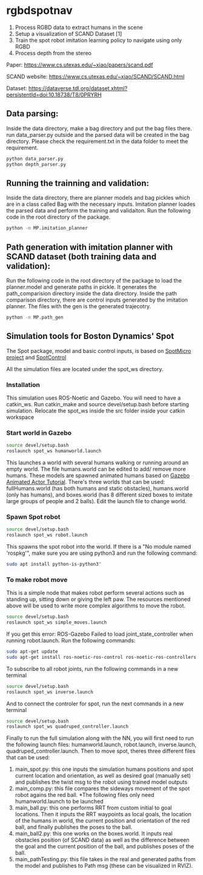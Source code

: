 # rgbdspotnav

1. Process RGBD data to extract humans in the scene 
2. Setup a visualization of SCAND Dataset [1]
3. Train the spot robot imitation learning policy to navigate using only RGBD 
4. Process depth from the stereo

Paper:
https://www.cs.utexas.edu/~xiao/papers/scand.pdf

SCAND website:
https://www.cs.utexas.edu/~xiao/SCAND/SCAND.html

Dataset:
https://dataverse.tdl.org/dataset.xhtml?persistentId=doi:10.18738/T8/0PRYRH

## Data parsing:
Inside the data directory, make a bag directory and put the bag files there. run data_parser.py outside and the parsed data will be created in the bag directory.
Please check the requirement.txt in the data folder to meet the requirement.  
```bash
python data_parser.py
python depth_parser.py
```

## Running the trainning and validation:
Inside the data directory, there are planner models and bag pickles which are in a class called Bag with the necessary inputs.
Imitation planner loades the parsed data and perform the training and validaiton.
Run the following code in the root directory of the package. 
```bash
python -m MP.imitation_planner
```

## Path generation with imitation planner with SCAND dataset (both training data and validation):
Run the following code in the root directory of the package to load the planner.model and generate paths in pickle.
It generates the path_comparision directory inside the data directory. Inside the path comparison directory, there are control inputs generated by the imitation planner.
The files with the gen is the generated trajecotry.
```bash
python -m MP.path_gen
```

## Simulation tools for Boston Dynamics' Spot

The Spot package, model and basic control inputs, is based on [SpotMicro project](https://github.com/OpenQuadruped/spot_mini_mini) and [SpotControl](https://github.com/SoftServeSAG/spot_simulation/tree/spot_control)

All the simulation files are located under the spot_ws directory.

### Installation
This simulation uses ROS-Noetic and Gazebo. You will need to have a catkin_ws.
Run catkin_make and source devel/setup.bash before starting simulation.
Relocate the spot_ws inside the src folder inside your catkin workspace

### Start world in Gazebo
```bash
source devel/setup.bash
roslaunch spot_ws humanworld.launch
```
This launches a world with several humans walking or running around an empty world. The file humans.world can be edited to add/ remove more humans. These models are spawned animated humans based on [Gazebo Animated Actor Tutorial](https://classic.gazebosim.org/tutorials?tut=actor&cat=build_robot). There's three worlds that can be used: fullHumans.world (has both humans and static obstacles), humans.world (only has humans), and boxes.world (has 8 different sized boxes to imitate large groups of people and 2 balls). Edit the launch file to change world. 

### Spawn Spot robot
```bash
source devel/setup.bash
roslaunch spot_ws robot.launch
```
This spawns the spot robot into the world. If there is a "No module named 'rospkg'", make sure you are using python3 and run the following command: 
```bash
sudo apt install python-is-python3"
```

### To make robot move
This is a simple node that makes robot perform several actions such as standing up, sitting down or giving the left paw. The resources mentioned above will be used to write more complex algorithms to move the robot.
```bash
source devel/setup.bash
roslaunch spot_ws simple_moves.launch
```
 If you get this error: ROS-Gazebo Failed to load joint_state_controller when running robot.launch. Run the following commands:
```bash
sudo apt-get update
sudo apt-get install ros-noetic-ros-control ros-noetic-ros-controllers
```
To subscribe to all robot joints, run the following commands in a new terminal
```bash
source devel/setup.bash
roslaunch spot_ws inverse.launch
```
And to connect the controler for spot, run the next commands in a new terminal
```bash
source devel/setup.bash
roslaunch spot_ws quadruped_controller.launch
```

Finally to run the full simulation along with the NN, you will first need to run the following launch files: humanworld.launch, robot.launch, inverse.launch, quadruped_controller.launch. Then to move spot, theres three different files that can be used:
1. main_spot.py: this one inputs the simulation humans positions and spot current location and orientation, as well as desired goal (manually set) and publishes the twist msg to the robot using trained model outputs
2. main_comp.py: this file compares the sideways movement of the spot robot agains the red ball. 
*The following files only need humanworld.launch to be launched
3. main_ball.py: this one performs RRT from custom initial to goal locations. Then it inputs the RRT waypoints as local goals, the location of the humans in world, the current position and orientation of the red ball, and finally publishes the poses to the ball.
4. main_ball2.py: this one works on the boxes.world. It inputs real obstacles position (of SCAND data) as well as the difference between the goal and the current position of the ball, and publishes poses of the ball. 
5. main_pathTesting.py: this file takes in the real and generated paths from the model and publishes to Path msg (these can be visualized in RVIZ). 



